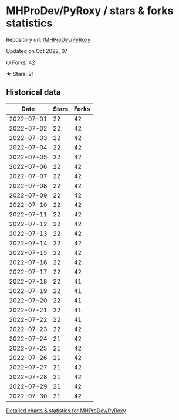 # MHProDev/PyRoxy / stars & forks statistics

Repository url: [/MHProDev/PyRoxy](https://github.com/MHProDev/PyRoxy)

Updated on Oct 2022, 07

☋ Forks: 42

★ Stars: 21

## Historical data
| Date | Stars | Forks |
|------|-------|-------|
| 2022-07-01 | 22 | 42 | 
| 2022-07-02 | 22 | 42 | 
| 2022-07-03 | 22 | 42 | 
| 2022-07-04 | 22 | 42 | 
| 2022-07-05 | 22 | 42 | 
| 2022-07-06 | 22 | 42 | 
| 2022-07-07 | 22 | 42 | 
| 2022-07-08 | 22 | 42 | 
| 2022-07-09 | 22 | 42 | 
| 2022-07-10 | 22 | 42 | 
| 2022-07-11 | 22 | 42 | 
| 2022-07-12 | 22 | 42 | 
| 2022-07-13 | 22 | 42 | 
| 2022-07-14 | 22 | 42 | 
| 2022-07-15 | 22 | 42 | 
| 2022-07-16 | 22 | 42 | 
| 2022-07-17 | 22 | 42 | 
| 2022-07-18 | 22 | 41 | 
| 2022-07-19 | 22 | 41 | 
| 2022-07-20 | 22 | 41 | 
| 2022-07-21 | 22 | 41 | 
| 2022-07-22 | 22 | 41 | 
| 2022-07-23 | 22 | 42 | 
| 2022-07-24 | 21 | 42 | 
| 2022-07-25 | 21 | 42 | 
| 2022-07-26 | 21 | 42 | 
| 2022-07-27 | 21 | 42 | 
| 2022-07-28 | 21 | 42 | 
| 2022-07-29 | 21 | 42 | 
| 2022-07-30 | 21 | 42 | 


[Detailed charts & statistics for MHProDev/PyRoxy](https://reviewgithub.com/rep/MHProDev/PyRoxy)
